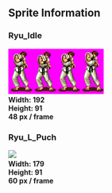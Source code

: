 ## Sprite Information

### Ryu_Idle
![](Ryu_idle.bmp)\
**Width: 192\
Height: 91\
48 px / frame**



### Ryu_L_Puch
![](Ryu_L_Punch.bmp)\
**Width: 179\
Height: 91\
60 px / frame**

